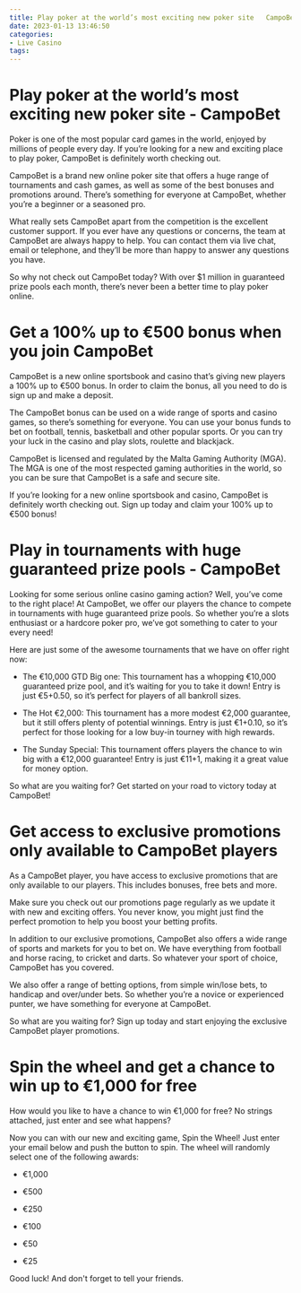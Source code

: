 ```yaml
---
title: Play poker at the world’s most exciting new poker site   CampoBet
date: 2023-01-13 13:46:50
categories:
- Live Casino
tags:
---
```



#  Play poker at the world’s most exciting new poker site - CampoBet

Poker is one of the most popular card games in the world, enjoyed by millions of people every day. If you’re looking for a new and exciting place to play poker, CampoBet is definitely worth checking out.

CampoBet is a brand new online poker site that offers a huge range of tournaments and cash games, as well as some of the best bonuses and promotions around. There’s something for everyone at CampoBet, whether you’re a beginner or a seasoned pro.

What really sets CampoBet apart from the competition is the excellent customer support. If you ever have any questions or concerns, the team at CampoBet are always happy to help. You can contact them via live chat, email or telephone, and they’ll be more than happy to answer any questions you have.

So why not check out CampoBet today? With over $1 million in guaranteed prize pools each month, there’s never been a better time to play poker online.

#  Get a 100% up to €500 bonus when you join CampoBet

CampoBet is a new online sportsbook and casino that’s giving new players a 100% up to €500 bonus. In order to claim the bonus, all you need to do is sign up and make a deposit.

The CampoBet bonus can be used on a wide range of sports and casino games, so there’s something for everyone. You can use your bonus funds to bet on football, tennis, basketball and other popular sports. Or you can try your luck in the casino and play slots, roulette and blackjack.

CampoBet is licensed and regulated by the Malta Gaming Authority (MGA). The MGA is one of the most respected gaming authorities in the world, so you can be sure that CampoBet is a safe and secure site.

If you’re looking for a new online sportsbook and casino, CampoBet is definitely worth checking out. Sign up today and claim your 100% up to €500 bonus!

#  Play in tournaments with huge guaranteed prize pools - CampoBet

Looking for some serious online casino gaming action? Well, you’ve come to the right place! At CampoBet, we offer our players the chance to compete in tournaments with huge guaranteed prize pools. So whether you’re a slots enthusiast or a hardcore poker pro, we’ve got something to cater to your every need!

Here are just some of the awesome tournaments that we have on offer right now:



- The €10,000 GTD Big one: This tournament has a whopping €10,000 guaranteed prize pool, and it’s waiting for you to take it down! Entry is just €5+0.50, so it’s perfect for players of all bankroll sizes.

- The Hot €2,000: This tournament has a more modest €2,000 guarantee, but it still offers plenty of potential winnings. Entry is just €1+0.10, so it’s perfect for those looking for a low buy-in tourney with high rewards.

- The Sunday Special: This tournament offers players the chance to win big with a €12,000 guarantee! Entry is just €11+1, making it a great value for money option.

So what are you waiting for? Get started on your road to victory today at CampoBet!

#  Get access to exclusive promotions only available to CampoBet players

As a CampoBet player, you have access to exclusive promotions that are only available to our players. This includes bonuses, free bets and more.

Make sure you check out our promotions page regularly as we update it with new and exciting offers. You never know, you might just find the perfect promotion to help you boost your betting profits.

In addition to our exclusive promotions, CampoBet also offers a wide range of sports and markets for you to bet on. We have everything from football and horse racing, to cricket and darts. So whatever your sport of choice, CampoBet has you covered.

We also offer a range of betting options, from simple win/lose bets, to handicap and over/under bets. So whether you’re a novice or experienced punter, we have something for everyone at CampoBet.

So what are you waiting for? Sign up today and start enjoying the exclusive CampoBet player promotions.

#  Spin the wheel and get a chance to win up to €1,000 for free

How would you like to have a chance to win €1,000 for free? No strings attached, just enter and see what happens?

Now you can with our new and exciting game, Spin the Wheel! Just enter your email below and push the button to spin. The wheel will randomly select one of the following awards:

- €1,000

- €500

- €250

- €100

- €50

- €25

Good luck! And don't forget to tell your friends.
